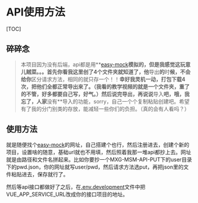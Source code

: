 # API使用方法

[TOC]

## 碎碎念

> 本项目因为没有后端，api都是用**[easy-mock](https://easy-mock.com/)**模拟的，但是我感觉这玩意儿贼菜。。。首先你看我这里创了4个文件夹就知道了，他**导出**的**时**候，**不**会给你**区分请求方法，相同的就只存一个！！**幸好我灵机一动，打包下载4次，把他们全都正常导出来了。（我看的教学视频的就是一个文件夹，重了的不管，好多都要自己写，好气。）然后说完导出，再说说**导入**吧，哦，我忘了，人家**没有**导入的功能，sorry，自己一个个复制粘贴创建吧。希望有了我的分门别类的存放，能减轻一些你们的负担。（真的会有人看吗？）

## 使用方法

就是随便找个[easy-mock](https://easy-mock.com/)的网址，自己搭建个也行，然后注册进去，创建个新的项目，设置啥的随意，基础url就也不用填，然后照着我那一堆api都抄上去。网址就是由路径和文件名拼起来。比如你要抄一个MXG-MSM-API-PUT下的user目录下的pwd.json，你的网址就写user/pwd，然后请求方法选put，再把json里的文件粘贴进去，保存就行了。

然后等api接口都做好了之后，在[.env.development](../.env.development)文件中把VUE_APP_SERVICE_URL改成你的接口项目的地址。

